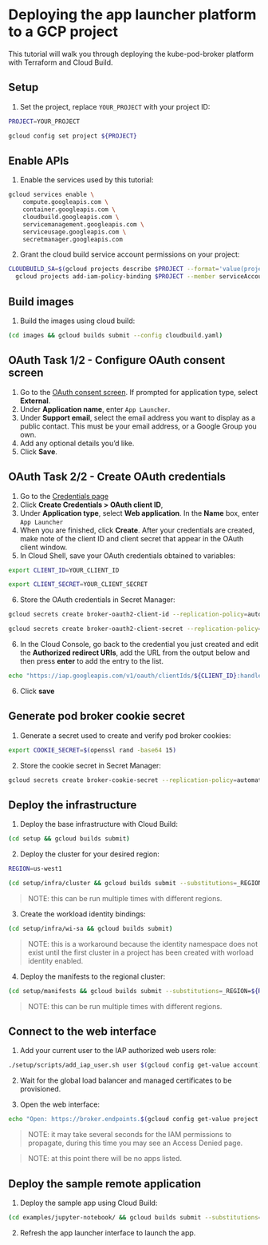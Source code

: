 # Deploying the app launcher platform to a GCP project

This tutorial will walk you through deploying the kube-pod-broker platform with Terraform and Cloud Build.

## Setup

1. Set the project, replace `YOUR_PROJECT` with your project ID:

```bash
PROJECT=YOUR_PROJECT
```

```bash
gcloud config set project ${PROJECT}
```

## Enable APIs

1. Enable the services used by this tutorial:

```bash
gcloud services enable \
    compute.googleapis.com \
    container.googleapis.com \
    cloudbuild.googleapis.com \
    servicemanagement.googleapis.com \
    serviceusage.googleapis.com \
    secretmanager.googleapis.com
```

2. Grant the cloud build service account permissions on your project:

```bash
CLOUDBUILD_SA=$(gcloud projects describe $PROJECT --format='value(projectNumber)')@cloudbuild.gserviceaccount.com && \
  gcloud projects add-iam-policy-binding $PROJECT --member serviceAccount:$CLOUDBUILD_SA --role roles/owner
```

## Build images

1. Build the images using cloud build:

```bash
(cd images && gcloud builds submit --config cloudbuild.yaml)
```

## OAuth Task 1/2 - Configure OAuth consent screen

1. Go to the [OAuth consent screen](https://console.cloud.google.com/apis/credentials/consent). If prompted for application type, select __External__.
2. Under __Application name__, enter `App Launcher`.
3. Under __Support email__, select the email address you want to display as a public contact. This must be your email address, or a Google Group you own.
4. Add any optional details you’d like.
5. Click __Save__.

## OAuth Task 2/2 - Create OAuth credentials

1. Go to the [Credentials page](https://console.cloud.google.com/apis/credentials)
2. Click __Create Credentials > OAuth client ID__,
3. Under __Application type__, select __Web application__. In the __Name__ box, enter `App Launcher`
4. When you are finished, click __Create__. After your credentials are created, make note of the client ID and client secret that appear in the OAuth client window.
5. In Cloud Shell, save your OAuth credentials obtained to variables:

```bash
export CLIENT_ID=YOUR_CLIENT_ID
```

```bash
export CLIENT_SECRET=YOUR_CLIENT_SECRET
```

6. Store the OAuth credentials in Secret Manager:

```bash
gcloud secrets create broker-oauth2-client-id --replication-policy=automatic --data-file <(echo -n ${CLIENT_ID})
```

```bash
gcloud secrets create broker-oauth2-client-secret --replication-policy=automatic --data-file <(echo -n ${CLIENT_SECRET})
```

6. In the Cloud Console, go back to the credential you just created and edit the __Authorized redirect URIs__, add the URL from the output below and then press __enter__ to add the entry to the list.

```bash
echo "https://iap.googleapis.com/v1/oauth/clientIds/${CLIENT_ID}:handleRedirect"
```

6. Click __save__

## Generate pod broker cookie secret

1. Generate a secret used to create and verify pod broker cookies:

```bash
export COOKIE_SECRET=$(openssl rand -base64 15)
```

2. Store the cookie secret in Secret Manager:

```bash
gcloud secrets create broker-cookie-secret --replication-policy=automatic --data-file <(echo -n ${COOKIE_SECRET})
```

## Deploy the infrastructure

1. Deploy the base infrastructure with Cloud Build:

```bash
(cd setup && gcloud builds submit)
```

2. Deploy the cluster for your desired region:

```bash
REGION=us-west1
```

```bash
(cd setup/infra/cluster && gcloud builds submit --substitutions=_REGION=${REGION})
```

> NOTE: this can be run multiple times with different regions.

3. Create the workload identity bindings:

```bash
(cd setup/infra/wi-sa && gcloud builds submit)
```

> NOTE: this is a workaround because the identity namespace does not exist until the first cluster in a project has been created with worload identity enabled.

4. Deploy the manifests to the regional cluster:

```bash
(cd setup/manifests && gcloud builds submit --substitutions=_REGION=${REGION})
```

> NOTE: this can be run multiple times with different regions.

## Connect to the web interface

1. Add your current user to the IAP authorized web users role:

```bash
./setup/scripts/add_iap_user.sh user $(gcloud config get-value account) ${PROJECT}
```

2. Wait for the global load balancer and managed certificates to be provisioned.

3. Open the web interface:

```bash
echo "Open: https://broker.endpoints.$(gcloud config get-value project 2>/dev/null).cloud.goog/"
```

> NOTE: it may take several seconds for the IAM permissions to propagate, during this time you may see an Access Denied page.

> NOTE: at this point there will be no apps listed.

## Deploy the sample remote application

1. Deploy the sample app using Cloud Build:

```bash
(cd examples/jupyter-notebook/ && gcloud builds submit --substitutions=_REGION=${REGION})
```

2. Refresh the app launcher interface to launch the app.
